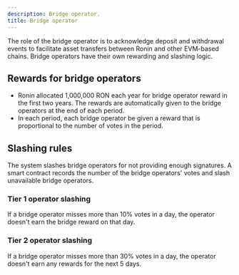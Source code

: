```yaml
---
description: Bridge operator.
title: Bridge operator
---
```


The role of the bridge operator is to acknowledge deposit and withdrawal events to facilitate asset transfers between Ronin and other EVM-based chains. Bridge operators have their own rewarding and slashing logic.


## Rewards for bridge operators

* Ronin allocated 1,000,000 RON each year for bridge operator reward in the first two years.
The rewards are automatically given to the bridge operators at the end of each period.
* In each period, each bridge operator be given a reward that is proportional to the number of votes in the period. 

## Slashing rules

The system slashes bridge operators for not providing enough signatures.
A smart contract records the number of the bridge operators' votes and slash unavailable bridge operators.

### Tier 1 operator slashing

If a bridge operator misses more than $10\%$ votes in a day, the operator
doesn't earn the bridge reward on that day.

### Tier 2 operator slashing

If a bridge operator misses more than $30\%$ votes in a day,
the operator doesn't earn any rewards for the next 5 days.